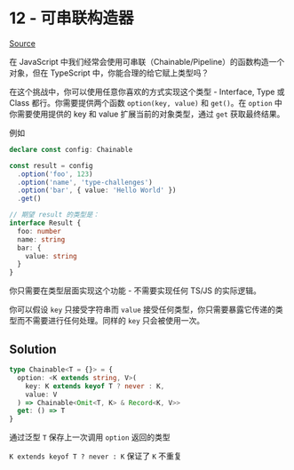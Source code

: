# 12 - 可串联构造器

[Source](https://github.com/lybenson/ts-checker/blob/master/src/12-medium-chainable-options/template.ts)

在 JavaScript 中我们经常会使用可串联（Chainable/Pipeline）的函数构造一个对象，但在 TypeScript 中，你能合理的给它赋上类型吗？

在这个挑战中，你可以使用任意你喜欢的方式实现这个类型 - Interface, Type 或 Class 都行。你需要提供两个函数 `option(key, value)` 和 `get()`。在 `option` 中你需要使用提供的 key 和 value 扩展当前的对象类型，通过 `get` 获取最终结果。

例如

```ts
declare const config: Chainable

const result = config
  .option('foo', 123)
  .option('name', 'type-challenges')
  .option('bar', { value: 'Hello World' })
  .get()

// 期望 result 的类型是：
interface Result {
  foo: number
  name: string
  bar: {
    value: string
  }
}
```

你只需要在类型层面实现这个功能 - 不需要实现任何 TS/JS 的实际逻辑。

你可以假设 `key` 只接受字符串而 `value` 接受任何类型，你只需要暴露它传递的类型而不需要进行任何处理。同样的 `key` 只会被使用一次。

## Solution

```ts
type Chainable<T = {}> = {
  option: <K extends string, V>(
    key: K extends keyof T ? never : K,
    value: V
  ) => Chainable<Omit<T, K> & Record<K, V>>
  get: () => T
}
```

通过泛型 `T` 保存上一次调用 `option` 返回的类型

`K extends keyof T ? never : K` 保证了 `K` 不重复
